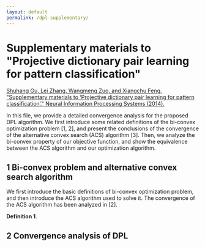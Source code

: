 ```yaml
---
layout: default
permalink: /dpl-supplementary/
---
```


# Supplementary materials to "Projective dictionary pair learning for pattern classification" #

[Shuhang Gu, Lei Zhang, Wangmeng Zuo, and Xiangchu Feng. "Supplementary materials to ‘Projective dictionary pair learning for pattern classification’." Neural Information Processing Systems (2014).](http://papers.nips.cc/paper/5600-projective-dictionary-pair-learning-for-pattern-classification-supplemental.zip)


In this file, we provide a detailed convergence analysis for the proposed DPL algorithm. We first introduce some related definitions of the bi-convex optimization problem [1, 2], and present the conclusions of the convergence of the alternative convex search (ACS) algorithm [3]. Then, we analyze the bi-convex property of our objective function, and show the equivalence between the ACS algorithm and our optimization algorithm.


## 1 Bi-convex problem and alternative convex search algorithm ##

We first introduce the basic definitions of bi-convex optimization problem, and then introduce the ACS algorithm used to solve it. The convergence of the ACS algorithm has been analyzed in [2].

**Definition 1**.

## 2 Convergence analysis of DPL ##
